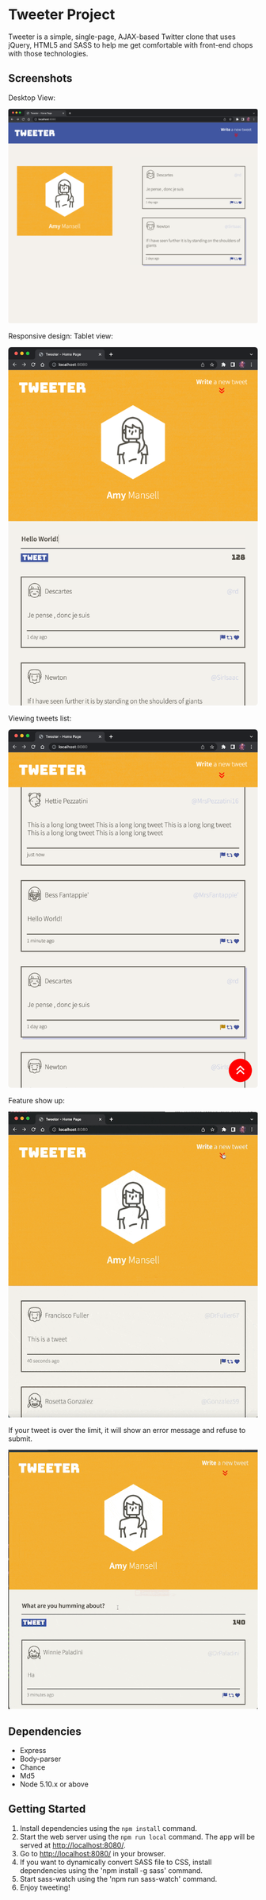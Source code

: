 # Tweeter Project

Tweeter is a simple, single-page, AJAX-based Twitter clone that uses jQuery, HTML5 and SASS to help me get comfortable
with front-end chops with those technologies.

## Screenshots

Desktop View:

!["Desktop View"](https://github.com/shuiandy/tweet/blob/master/docs/desktop-view.png?raw=true)

Responsive design: Tablet view:

!["Tablet View](https://github.com/shuiandy/tweet/blob/master/docs/tablet-view.png?raw=true)

Viewing tweets list:

!["Tweets list"](https://github.com/shuiandy/tweet/blob/master/docs/tweets-view.png?raw=true)

Feature show up:

!["Feature show up"](https://github.com/shuiandy/tweet/blob/master/docs/feature-showup.gif?raw=true)

If your tweet is over the limit, it will show an error message and refuse to submit.

!["Error handling"](https://github.com/shuiandy/tweet/blob/master/docs/error-handling.gif?raw=true)

## Dependencies

- Express
- Body-parser
- Chance
- Md5
- Node 5.10.x or above

## Getting Started

1. Install dependencies using the `npm install` command.
2. Start the web server using the `npm run local` command. The app will be served at <http://localhost:8080/>.
3. Go to <http://localhost:8080/> in your browser.
4. If you want to dynamically convert SASS file to CSS, install dependencies using the 'npm install -g sass' command.
5. Start sass-watch using the 'npm run sass-watch' command.
6. Enjoy tweeting!
